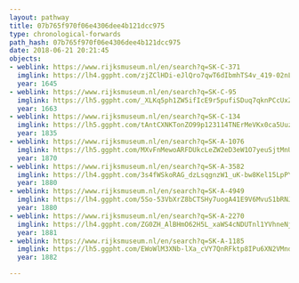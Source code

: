 ```yaml
---
layout: pathway
title: 07b765f970f06e4306dee4b121dcc975
type: chronological-forwards
path_hash: 07b765f970f06e4306dee4b121dcc975
date: 2018-06-21 20:21:45
objects:
- weblink: https://www.rijksmuseum.nl/en/search?q=SK-C-371
  imglink: https://lh4.ggpht.com/zjZClHDi-eJlQro7qwT6dIbmhTS4v_419-02nLLXZ6N9fw-Od-4C4tavwPm5G7jIEmNr8HsfgCev-OkowW8G4JpPp7o=s200
  year: 1645
- weblink: https://www.rijksmuseum.nl/en/search?q=SK-C-95
  imglink: https://lh5.ggpht.com/_XLKq5ph1ZW5ifIcE9r5pufiSDuq7qknPCcUxZyUNDGzDK26vsWw65TAxljCntF_e60gvkN16TOqLgBC7TVX5YKU1lE=s200
  year: 1663
- weblink: https://www.rijksmuseum.nl/en/search?q=SK-C-134
  imglink: https://lh5.ggpht.com/tAntCXNKTonZO99p123114TNErMeVKx0ca5UuzOkVQxz58kQjUU5Da5Dd50BKBEvooippns6WNDtOQFSKLrbrPYoAnE=s200
  year: 1835
- weblink: https://www.rijksmuseum.nl/en/search?q=SK-A-1076
  imglink: https://lh5.ggpht.com/MXvFnMewoARFDUkcLeZW2eD3eW1O7yeuSjtMnUtvttMccqi59w-FwirUyl3g84IsCkuHTNgzJYvr9xl3huy-BL-y_Us=s200
  year: 1870
- weblink: https://www.rijksmuseum.nl/en/search?q=SK-A-3582
  imglink: https://lh4.ggpht.com/3s4fWSkoRAG_dzLsqgnzW1_uK-bw8Kel15LpPYZ1-NhIFuNts5DxESVMYnC9S-LIEhXlJx4nMQMhwslZQTXD66JbwRc=s200
  year: 1880
- weblink: https://www.rijksmuseum.nl/en/search?q=SK-A-4949
  imglink: https://lh4.ggpht.com/5So-53VbXrZ8bCTSHy7uogA41E9V6MvuS1bRNJdmVpxMu4rWswnEWo99bhWkvIplSjivkJ-OxyT6j22wUvRvcO-jcc8=s200
  year: 1880
- weblink: https://www.rijksmuseum.nl/en/search?q=SK-A-2270
  imglink: https://lh4.ggpht.com/ZG0ZH_AlBHmO62H5L_xaWS4cNDUTnl1YVhneNj8jeJi5DwNuiT4vl63vA4pSbsURnlWKmffHXzmdy0-umdn4V5FBt4Us=s200
  year: 1881
- weblink: https://www.rijksmuseum.nl/en/search?q=SK-A-1185
  imglink: https://lh5.ggpht.com/EWoWlM3XNb-lXa_cVY7QnRFktp8IPu6XN2VMndULNP1BT1mAaYdq5ZVyilLRGdIAhkZHa1lRu7TY6ZV2rS3TGHlylCkL=s200
  year: 1882

---
```

